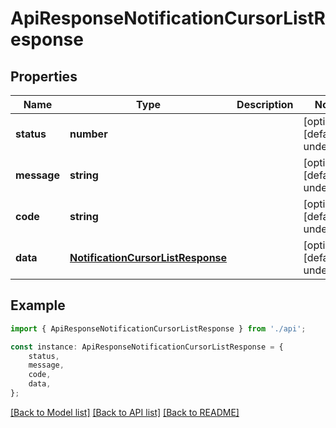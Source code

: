 # ApiResponseNotificationCursorListResponse


## Properties

Name | Type | Description | Notes
------------ | ------------- | ------------- | -------------
**status** | **number** |  | [optional] [default to undefined]
**message** | **string** |  | [optional] [default to undefined]
**code** | **string** |  | [optional] [default to undefined]
**data** | [**NotificationCursorListResponse**](NotificationCursorListResponse.md) |  | [optional] [default to undefined]

## Example

```typescript
import { ApiResponseNotificationCursorListResponse } from './api';

const instance: ApiResponseNotificationCursorListResponse = {
    status,
    message,
    code,
    data,
};
```

[[Back to Model list]](../README.md#documentation-for-models) [[Back to API list]](../README.md#documentation-for-api-endpoints) [[Back to README]](../README.md)
